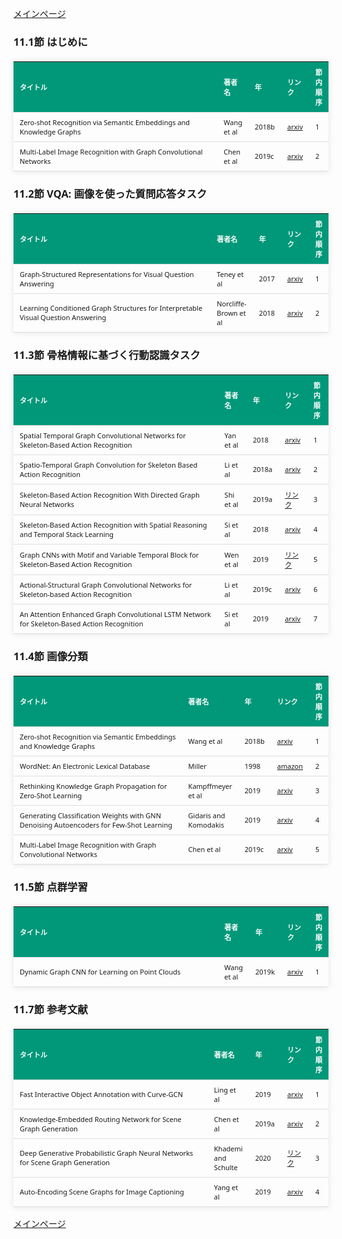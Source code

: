 
<html lang="ja">
<head>
<meta charset="UTF-8">
<title>参考文献リスト</title>
<link rel="stylesheet" type="text/css" href="https://cdn.datatables.net/1.10.24/css/jquery.dataTables.css">
<script type="text/javascript" src="https://code.jquery.com/jquery-3.5.1.js"></script>
<script type="text/javascript" src="https://cdn.datatables.net/1.10.24/js/jquery.dataTables.js"></script>
<style>
    body {
        font-family: 'Verdana', 'Segoe UI', Tahoma, Geneva, Verdana, sans-serif;
    }
    h2 {
        color: #333;
    }
    table {
        width: 100%;
        max-width: 100%;
        border-collapse: collapse;
        margin-top: 20px;
        box-shadow: 0 0 10px rgba(0, 0, 0, 0.1);
    }
    th, td {
        padding: 8px 10px;
        text-align: left;
        border-bottom: 1px solid #ddd;
        font-size: 11px;
    }
    th {
        background-color: #009879;
        color: #ffffff;
    }
    tr:hover {
        background-color: #f5f5f5;
    }
    /* 1番目の列の幅を65%に設定 */
    table.display td:nth-child(1),
    table.display th:nth-child(1) {
        width: 65%;
    }

    /* 2番目の列の幅を25%に設定 */
    table.display td:nth-child(2),
    table.display th:nth-child(2) {
        width: 25%;
    }
</style>
</head>
<body>

<a href="../">メインページ</a>

<h3>11.1節 はじめに</h3>
<table class="dataframe display">
  <thead>
    <tr style="text-align: right;">
      <th>タイトル</th>
      <th>著者名</th>
      <th>年</th>
      <th>リンク</th>
      <th>節内順序</th>
    </tr>
  </thead>
  <tbody>
    <tr>
      <td>Zero-shot Recognition via Semantic Embeddings and Knowledge Graphs</td>
      <td>Wang et al</td>
      <td>2018b</td>
      <td><a href="https://arxiv.org/abs/1803.08035" target="_blank">arxiv</a></td>
      <td>1</td>
    </tr>
    <tr>
      <td>Multi-Label Image Recognition with Graph Convolutional Networks</td>
      <td>Chen et al</td>
      <td>2019c</td>
      <td><a href="https://arxiv.org/abs/1904.03582" target="_blank">arxiv</a></td>
      <td>2</td>
    </tr>
  </tbody>
</table>
<h3>11.2節 VQA: 画像を使った質問応答タスク</h3>
<table class="dataframe display">
  <thead>
    <tr style="text-align: right;">
      <th>タイトル</th>
      <th>著者名</th>
      <th>年</th>
      <th>リンク</th>
      <th>節内順序</th>
    </tr>
  </thead>
  <tbody>
    <tr>
      <td>Graph-Structured Representations for Visual Question Answering</td>
      <td>Teney et al</td>
      <td>2017</td>
      <td><a href="https://arxiv.org/abs/1609.05600" target="_blank">arxiv</a></td>
      <td>1</td>
    </tr>
    <tr>
      <td>Learning Conditioned Graph Structures for Interpretable Visual Question Answering</td>
      <td>Norcliffe-Brown et al</td>
      <td>2018</td>
      <td><a href="https://arxiv.org/abs/1806.07243" target="_blank">arxiv</a></td>
      <td>2</td>
    </tr>
  </tbody>
</table>
<h3>11.3節 骨格情報に基づく行動認識タスク</h3>
<table class="dataframe display">
  <thead>
    <tr style="text-align: right;">
      <th>タイトル</th>
      <th>著者名</th>
      <th>年</th>
      <th>リンク</th>
      <th>節内順序</th>
    </tr>
  </thead>
  <tbody>
    <tr>
      <td>Spatial Temporal Graph Convolutional Networks for Skeleton-Based Action Recognition</td>
      <td>Yan et al</td>
      <td>2018</td>
      <td><a href="https://arxiv.org/abs/1801.07455" target="_blank">arxiv</a></td>
      <td>1</td>
    </tr>
    <tr>
      <td>Spatio-Temporal Graph Convolution for Skeleton Based Action Recognition</td>
      <td>Li et al</td>
      <td>2018a</td>
      <td><a href="https://arxiv.org/abs/1802.09834" target="_blank">arxiv</a></td>
      <td>2</td>
    </tr>
    <tr>
      <td>Skeleton-Based Action Recognition With Directed Graph Neural Networks</td>
      <td>Shi et al</td>
      <td>2019a</td>
      <td><a href="https://openaccess.thecvf.com/content_CVPR_2019/html/Shi_Skeleton-Based_Action_Recognition_With_Directed_Graph_Neural_Networks_CVPR_2019_paper.html" target="_blank">リンク</a></td>
      <td>3</td>
    </tr>
    <tr>
      <td>Skeleton-Based Action Recognition with Spatial Reasoning and Temporal Stack Learning</td>
      <td>Si et al</td>
      <td>2018</td>
      <td><a href="https://arxiv.org/abs/1805.02335" target="_blank">arxiv</a></td>
      <td>4</td>
    </tr>
    <tr>
      <td>Graph CNNs with Motif and Variable Temporal Block for Skeleton-Based Action Recognition</td>
      <td>Wen et al</td>
      <td>2019</td>
      <td><a href="https://ojs.aaai.org/index.php/AAAI/article/view/4929" target="_blank">リンク</a></td>
      <td>5</td>
    </tr>
    <tr>
      <td>Actional-Structural Graph Convolutional Networks for Skeleton-based Action Recognition</td>
      <td>Li et al</td>
      <td>2019c</td>
      <td><a href="https://arxiv.org/abs/1904.12659" target="_blank">arxiv</a></td>
      <td>6</td>
    </tr>
    <tr>
      <td>An Attention Enhanced Graph Convolutional LSTM Network for Skeleton-Based Action Recognition</td>
      <td>Si et al</td>
      <td>2019</td>
      <td><a href="https://arxiv.org/abs/1902.09130" target="_blank">arxiv</a></td>
      <td>7</td>
    </tr>
  </tbody>
</table>
<h3>11.4節 画像分類</h3>
<table class="dataframe display">
  <thead>
    <tr style="text-align: right;">
      <th>タイトル</th>
      <th>著者名</th>
      <th>年</th>
      <th>リンク</th>
      <th>節内順序</th>
    </tr>
  </thead>
  <tbody>
    <tr>
      <td>Zero-shot Recognition via Semantic Embeddings and Knowledge Graphs</td>
      <td>Wang et al</td>
      <td>2018b</td>
      <td><a href="https://arxiv.org/abs/1803.08035" target="_blank">arxiv</a></td>
      <td>1</td>
    </tr>
    <tr>
      <td>WordNet: An Electronic Lexical Database</td>
      <td>Miller</td>
      <td>1998</td>
      <td><a href="https://www.amazon.co.jp/dp/026206197X" target="_blank">amazon</a></td>
      <td>2</td>
    </tr>
    <tr>
      <td>Rethinking Knowledge Graph Propagation for Zero-Shot Learning</td>
      <td>Kampffmeyer et al</td>
      <td>2019</td>
      <td><a href="https://arxiv.org/abs/1805.11724" target="_blank">arxiv</a></td>
      <td>3</td>
    </tr>
    <tr>
      <td>Generating Classification Weights with GNN Denoising Autoencoders for Few-Shot Learning</td>
      <td>Gidaris and Komodakis</td>
      <td>2019</td>
      <td><a href="https://arxiv.org/abs/1905.01102" target="_blank">arxiv</a></td>
      <td>4</td>
    </tr>
    <tr>
      <td>Multi-Label Image Recognition with Graph Convolutional Networks</td>
      <td>Chen et al</td>
      <td>2019c</td>
      <td><a href="https://arxiv.org/abs/1904.03582" target="_blank">arxiv</a></td>
      <td>5</td>
    </tr>
  </tbody>
</table>
<h3>11.5節 点群学習</h3>
<table class="dataframe display">
  <thead>
    <tr style="text-align: right;">
      <th>タイトル</th>
      <th>著者名</th>
      <th>年</th>
      <th>リンク</th>
      <th>節内順序</th>
    </tr>
  </thead>
  <tbody>
    <tr>
      <td>Dynamic Graph CNN for Learning on Point Clouds</td>
      <td>Wang et al</td>
      <td>2019k</td>
      <td><a href="https://arxiv.org/abs/1801.07829" target="_blank">arxiv</a></td>
      <td>1</td>
    </tr>
  </tbody>
</table>
<h3>11.7節 参考文献</h3>
<table class="dataframe display">
  <thead>
    <tr style="text-align: right;">
      <th>タイトル</th>
      <th>著者名</th>
      <th>年</th>
      <th>リンク</th>
      <th>節内順序</th>
    </tr>
  </thead>
  <tbody>
    <tr>
      <td>Fast Interactive Object Annotation with Curve-GCN</td>
      <td>Ling et al</td>
      <td>2019</td>
      <td><a href="https://arxiv.org/abs/1903.06874" target="_blank">arxiv</a></td>
      <td>1</td>
    </tr>
    <tr>
      <td>Knowledge-Embedded Routing Network for Scene Graph Generation</td>
      <td>Chen et al</td>
      <td>2019a</td>
      <td><a href="https://arxiv.org/abs/1903.03326" target="_blank">arxiv</a></td>
      <td>2</td>
    </tr>
    <tr>
      <td>Deep Generative Probabilistic Graph Neural Networks for Scene Graph Generation</td>
      <td>Khademi and Schulte</td>
      <td>2020</td>
      <td><a href="https://ojs.aaai.org/index.php/AAAI/article/view/6783" target="_blank">リンク</a></td>
      <td>3</td>
    </tr>
    <tr>
      <td>Auto-Encoding Scene Graphs for Image Captioning</td>
      <td>Yang et al</td>
      <td>2019</td>
      <td><a href="https://arxiv.org/abs/1812.02378" target="_blank">arxiv</a></td>
      <td>4</td>
    </tr>
  </tbody>
</table>

<script>
$(document).ready(function() {
    $('.display').DataTable({
     "lengthChange": false,  // Show 10 entriesの選択機能を非表示にする
     "pageLength": 25,  // ページごとに表示する行数を20行に設定
     "info": false,  // "Showing 1 to X of Y entries" の情報テキストを非表示にする
     "order": [],
     "searching": false
    });
});
</script>

<a href="../">メインページ</a>

</body>
</html>